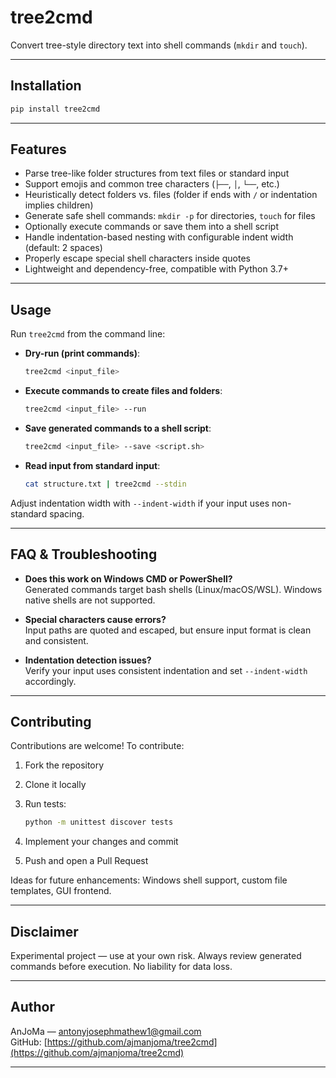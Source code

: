 # tree2cmd

Convert tree-style directory text into shell commands (`mkdir` and `touch`).

---

## Installation

```bash
pip install tree2cmd
```

---

## Features

- Parse tree-like folder structures from text files or standard input
- Support emojis and common tree characters (`├──`, `│`, `└──`, etc.)
- Heuristically detect folders vs. files (folder if ends with `/` or indentation implies children)
- Generate safe shell commands: `mkdir -p` for directories, `touch` for files
- Optionally execute commands or save them into a shell script
- Handle indentation-based nesting with configurable indent width (default: 2 spaces)
- Properly escape special shell characters inside quotes
- Lightweight and dependency-free, compatible with Python 3.7+

---

## Usage

Run `tree2cmd` from the command line:

- **Dry-run (print commands)**:

  ```bash
  tree2cmd <input_file>
  ```

- **Execute commands to create files and folders**:

  ```bash
  tree2cmd <input_file> --run
  ```

- **Save generated commands to a shell script**:

  ```bash
  tree2cmd <input_file> --save <script.sh>
  ```

- **Read input from standard input**:

  ```bash
  cat structure.txt | tree2cmd --stdin
  ```

Adjust indentation width with `--indent-width` if your input uses non-standard spacing.

---

## FAQ & Troubleshooting

- **Does this work on Windows CMD or PowerShell?**  
  Generated commands target bash shells (Linux/macOS/WSL). Windows native shells are not supported.

- **Special characters cause errors?**  
  Input paths are quoted and escaped, but ensure input format is clean and consistent.

- **Indentation detection issues?**  
  Verify your input uses consistent indentation and set `--indent-width` accordingly.

---

## Contributing

Contributions are welcome! To contribute:

1. Fork the repository
2. Clone it locally
3. Run tests:

   ```bash
   python -m unittest discover tests
   ```
4. Implement your changes and commit
5. Push and open a Pull Request

Ideas for future enhancements: Windows shell support, custom file templates, GUI frontend.

---

## Disclaimer

Experimental project — use at your own risk. Always review generated commands before execution. No liability for data loss.

---

## Author

AnJoMa — [antonyjosephmathew1@gmail.com](mailto:antonyjosephmathew1@gmail.com)  
GitHub: [https://github.com/ajmanjoma/tree2cmd](https://github.com/ajmanjoma/tree2cmd)

---